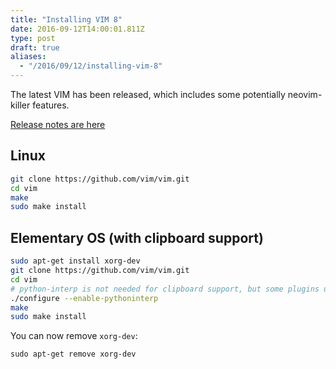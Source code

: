 ```yaml
---
title: "Installing VIM 8"
date: 2016-09-12T14:00:01.811Z
type: post
draft: true
aliases:
  - "/2016/09/12/installing-vim-8"
---
```

The latest VIM has been released, which includes some potentially neovim-killer features.

[Release notes are here](http://vimhelp.appspot.com/version8.txt.html)

## Linux

```bash
git clone https://github.com/vim/vim.git
cd vim
make
sudo make install
```

## Elementary OS (with clipboard support)

```bash
sudo apt-get install xorg-dev
git clone https://github.com/vim/vim.git
cd vim
# python-interp is not needed for clipboard support, but some plugins use it.
./configure --enable-pythoninterp
make
sudo make install
```

You can now remove `xorg-dev`:

```
sudo apt-get remove xorg-dev
```
